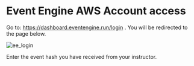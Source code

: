 # Event Engine AWS Account access

Go to: https://dashboard.eventengine.run/login .  You will be redirected to the page below.

![ee_login]([http://url/to/img.png](https://static.us-east-1.prod.workshops.aws/public/f1fbbb1d-9df4-4a13-95bc-b00108a8c2c4/static/prerequisites/image43.png))

Enter the event hash you have received from your instructor.

